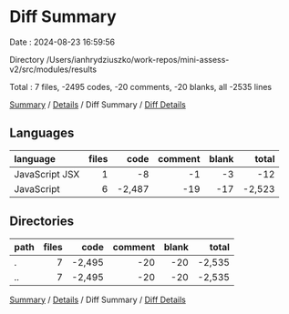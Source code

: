# Diff Summary

Date : 2024-08-23 16:59:56

Directory /Users/ianhrydziuszko/work-repos/mini-assess-v2/src/modules/results

Total : 7 files,  -2495 codes, -20 comments, -20 blanks, all -2535 lines

[Summary](results.md) / [Details](details.md) / Diff Summary / [Diff Details](diff-details.md)

## Languages
| language | files | code | comment | blank | total |
| :--- | ---: | ---: | ---: | ---: | ---: |
| JavaScript JSX | 1 | -8 | -1 | -3 | -12 |
| JavaScript | 6 | -2,487 | -19 | -17 | -2,523 |

## Directories
| path | files | code | comment | blank | total |
| :--- | ---: | ---: | ---: | ---: | ---: |
| . | 7 | -2,495 | -20 | -20 | -2,535 |
| .. | 7 | -2,495 | -20 | -20 | -2,535 |

[Summary](results.md) / [Details](details.md) / Diff Summary / [Diff Details](diff-details.md)